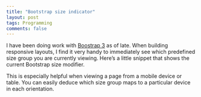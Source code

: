```yaml
---
title: "Bootstrap size indicator"
layout: post
tags: Programming
comments: false
--- 
```


I have been doing work with [Boostrap 3](http://getbootstrap.com) as of late. When building responsive layouts, I find it very handy to immediately see which predefined size group you are currently viewing. Here’s a little snippet that shows the current Bootstrap size modifier.

<script src="https://gist.github.com/csim/30aed7384208a76f6a07.js"></script>

This is especially helpful when viewing a page from a mobile device or table. You can easily deduce which size group maps to a particular device in each orientation.

